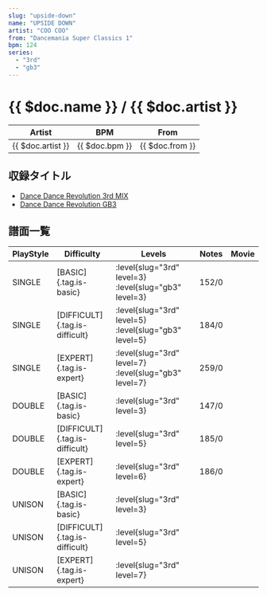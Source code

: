 ```yaml
---
slug: "upside-down"
name: "UPSIDE DOWN"
artist: "COO COO"
from: "Dancemania Super Classics 1"
bpm: 124
series:
  - "3rd"
  - "gb3"
---
```


# {{ $doc.name }} / {{ $doc.artist }}

|Artist|BPM|From|
|------|---|----|
|{{ $doc.artist }}|{{ $doc.bpm }}|{{ $doc.from }}|

## 収録タイトル

- [Dance Dance Revolution 3rd MIX](/series/3rd/)
- [Dance Dance Revolution GB3](/series/gb3/)

## 譜面一覧

|PlayStyle|Difficulty|Levels|Notes|Movie|
|---------|----------|------|-----|-----|
|SINGLE|[BASIC]{.tag.is-basic}|:level{slug="3rd" level=3} :level{slug="gb3" level=3}|152/0||
|SINGLE|[DIFFICULT]{.tag.is-difficult}|:level{slug="3rd" level=5} :level{slug="gb3" level=5}|184/0||
|SINGLE|[EXPERT]{.tag.is-expert}|:level{slug="3rd" level=7} :level{slug="gb3" level=7}|259/0||
|DOUBLE|[BASIC]{.tag.is-basic}|:level{slug="3rd" level=3}|147/0||
|DOUBLE|[DIFFICULT]{.tag.is-difficult}|:level{slug="3rd" level=5}|185/0||
|DOUBLE|[EXPERT]{.tag.is-expert}|:level{slug="3rd" level=6}|186/0||
|UNISON|[BASIC]{.tag.is-basic}|:level{slug="3rd" level=3}|||
|UNISON|[DIFFICULT]{.tag.is-difficult}|:level{slug="3rd" level=5}|||
|UNISON|[EXPERT]{.tag.is-expert}|:level{slug="3rd" level=7}|||
